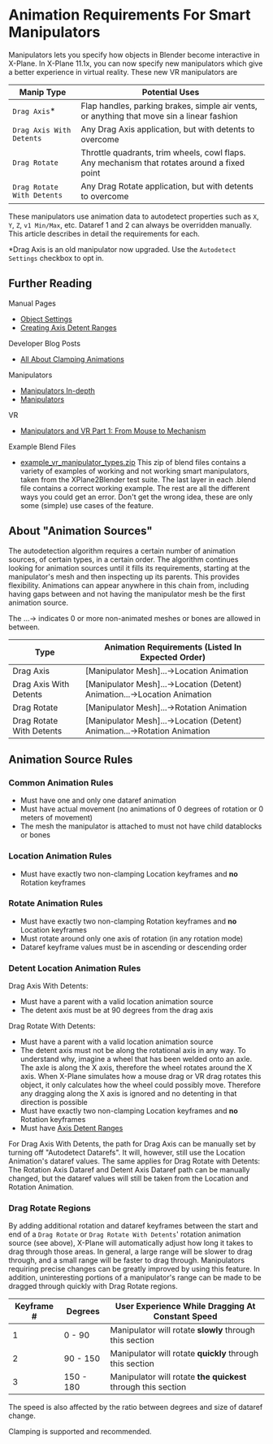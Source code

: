 # Animation Requirements For Smart Manipulators

Manipulators lets you specify how objects in Blender become interactive in X-Plane. In X-Plane 11.1x, you can now specify new manipulators which give a better experience in virtual reality. These new VR manipulators are

| Manip Type | Potential Uses |
| --- | --- |
| `Drag Axis`\* | Flap handles, parking brakes, simple air vents, or anything that move sin a linear fashion |
| `Drag Axis With Detents` | Any Drag Axis application, but with detents to overcome |
| `Drag Rotate` | Throttle quadrants, trim wheels, cowl flaps. Any mechanism that rotates around a fixed point |
| `Drag Rotate With Detents` | Any Drag Rotate application, but with detents to overcome |

These manipulators use animation data to autodetect properties such as `X`, `Y`, `Z`, `v1 Min/Max`, etc. Dataref 1 and 2 can always be overridden manually. This article describes in detail the requirements for each.

\*Drag Axis is an old manipulator now upgraded. Use the `Autodetect Settings` checkbox to opt in.

## Further Reading

Manual Pages

* [Object Settings](../../v3.4/settings_reference/34_object_settings.md)
* [Creating Axis Detent Ranges](https://der-on.gitbooks.io/xplane2blender-docs/content/creating-axis-detent-ranges.html)

Developer Blog Posts

* [All About Clamping Animations](http://developer.x-plane.com/article/all-about-clamping-animations/)

Manipulators

* [Manipulators In-depth](../../v3.4/indepth/manipulator_recipes.md)
* [Manipulators](https://developer.x-plane.com/?article=manipulators)

VR

* [Manipulators and VR Part 1: From Mouse to Mechanism](https://developer.x-plane.com/2018/01/manipulators-and-vr-part-1-from-mouse-to-mechanism/)

Example Blend Files

* [example\_vr\_manipulator\_types.zip](https://github.com/der-On/XPlane2Blender/files/2484383/example_vr_manipulator_types.zip) This zip of blend files contains a variety of examples of working and not working smart manipulators, taken from the XPlane2Blender test suite. The last layer in each .blend file contains a correct working example. The rest are all the different ways you could get an error. Don't get the wrong idea, these are only some \(simple\) use cases of the feature.

## About "Animation Sources"

The autodetection algorithm requires a certain number of animation sources, of certain types, in a certain order. The algorithm continues looking for animation sources until it fills its requirements, starting at the manipulator's mesh and then inspecting up its parents. This provides flexibility. Animations can appear anywhere in this chain from, including having gaps between and not having the manipulator mesh be the first animation source.

The ...-&gt; indicates 0 or more non-animated meshes or bones are allowed in between.

| Type | Animation Requirements \(Listed In Expected Order\) |
| --- | --- |
| Drag Axis | \[Manipulator Mesh\]...-&gt;Location Animation |
| Drag Axis With Detents | \[Manipulator Mesh\]...-&gt;Location \(Detent\) Animation...-&gt;Location Animation |
| Drag Rotate | \[Manipulator Mesh\]...-&gt;Rotation Animation |
| Drag Rotate With Detents | \[Manipulator Mesh\]...-&gt;Location \(Detent\) Animation...-&gt;Rotation Animation |

## Animation Source Rules

### Common Animation Rules

* Must have one and only one dataref animation
* Must have actual movement \(no animations of 0 degrees of rotation or 0 meters of movement\)
* The mesh the manipulator is attached to must not have child datablocks or bones

### Location Animation Rules

* Must have exactly two non-clamping Location keyframes and **no** Rotation keyframes

### Rotate Animation Rules

* Must have exactly two non-clamping Rotation keyframes and **no** Location keyframes
* Must rotate around only one axis of rotation \(in any rotation mode\)
* Dataref keyframe values must be in ascending or descending order

### Detent Location Animation Rules

Drag Axis With Detents:

* Must have a parent with a valid location animation source
* The detent axis must be at 90 degrees from the drag axis

Drag Rotate With Detents:

* Must have a parent with a valid location animation source
* The detent axis must not be along the rotational axis in any way. To understand why, imagine a wheel that has been welded onto an axle. The axle is along the X axis, therefore the wheel rotates around the X axis. When X-Plane simulates how a mouse drag or VR drag rotates this object, it only calculates how the wheel could possibly move. Therefore any dragging along the X axis is ignored and no detenting in that direction is possible
* Must have exactly two non-clamping Location keyframes and **no** Rotation keyframes
* Must have [Axis Detent Ranges](https://der-on.gitbooks.io/xplane2blender-docs/content/creating-axis-detent-ranges.html)

For Drag Axis With Detents, the path for Drag Axis can be manually set by turning off "Autodetect Datarefs". It will, however, still use the Location Animation's dataref values. The same applies for Drag Rotate with Detents: The Rotation Axis Dataref and Detent Axis Dataref path can be manually changed, but the dataref values will still be taken from the Location and Rotation Animation.

### Drag Rotate Regions

By adding additional rotation and dataref keyframes between the start and end of a `Drag Rotate` or `Drag Rotate With Detents`' rotation animation source \(see above\), X-Plane will automatically adjust how long it takes to drag through those areas. In general, a large range will be slower to drag through, and a small range will be faster to drag through. Manipulators requiring precise changes can be greatly improved by using this feature. In addition, uninteresting portions of a manipulator's range can be made to be dragged through quickly with Drag Rotate regions.

| Keyframe \# | Degrees | User Experience While Dragging At Constant Speed |
| --- | --- | --- |
| 1 | 0 - 90 | Manipulator will rotate **slowly** through this section |
| 2 | 90 - 150 | Manipulator will rotate **quickly** through this section |
| 3 | 150 - 180 | Manipulator will rotate **the quickest** through this section |

The speed is also affected by the ratio between degrees and size of dataref change.

Clamping is supported and recommended.

